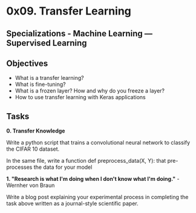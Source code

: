 # 0x09. Transfer Learning
## Specializations - Machine Learning ― Supervised Learning
## Objectives
* What is a transfer learning?
* What is fine-tuning?
* What is a frozen layer? How and why do you freeze a layer?
* How to use transfer learning with Keras applications

## Tasks
**0. Transfer Knowledge**

Write a python script that trains a convolutional neural network to classify
the CIFAR 10 dataset.

In the same file, write a function def preprocess_data(X, Y): that pre-processes the data for your model

**1. "Research is what I'm doing when I don't know what I'm doing."**
    - Wernher von Braun

Write a blog post explaining your experimental process in completing
the task above written as a journal-style scientific paper.
